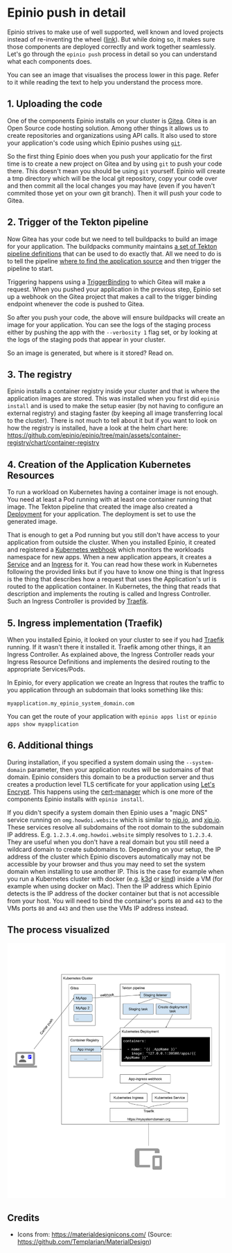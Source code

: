 # Epinio push in detail

Epinio strives to make use of well supported, well known and loved projects instead of re-inventing the wheel ([link](README.md#guidelines-soft-principles)).
But while doing so, it makes sure those components are deployed correctly and work together seamlessly. Let's go through the `epinio push` process in detail
so you can understand what each components does.

You can see an image that visualises the process lower in this page. Refer to it while reading the text to help you understand the process more.

## 1. Uploading the code

One of the components Epinio installs on your cluster is [Gitea](https://gitea.io/en-us/). Gitea is an Open Source code hosting solution. Among other things it allows
us to create repositories and organizations using API calls. It also used to store your application's code using which Epinio pushes using [`git`](https://git-scm.com/).

So the first thing Epinio does when you push your applicatio for the first time is to create a new project on Gitea and by using `git` to push your code there.
This doesn't mean you should be using `git` yourself. Epinio will create a tmp directory which will be the local git repository, copy your code over and then
commit all the local changes you may have (even if you haven't commited those yet on your own git branch).
Then it will push your code to Gitea.

## 2. Trigger of the Tekton pipeline

Now Gitea has your code but we need to tell buildpacks to build an image for your application. The buildpacks community maintains
[a set of Tekton pipeline definitions](https://github.com/tektoncd/catalog/tree/main/task/buildpacks) that can be used to do exactly that.
All we need to do is to tell the pipeline [where to find the application source](https://github.com/epinio/epinio/blob/bdcb1833829d58c5bdcf0e8ecb1998d766e72a13/embedded-files/tekton/triggers.yaml#L36-L44)
and then trigger the pipeline to start.

Triggering happens using a [TriggerBinding](https://github.com/tektoncd/triggers/blob/main/docs/triggerbindings.md) to which Gitea will make a request.
When you pushed your application in the previous step, Epinio set up a webhook on the Gitea project that makes a call to the trigger binding endpoint whenever
the code is pushed to Gitea.

So after you push your code, the above will ensure buildpacks will create an image for your application. You can see the logs of the staging process
either by pushing the app with the `--verbosity 1` flag set, or by looking at the logs of the staging pods that appear in your cluster.

So an image is generated, but where is it stored? Read on.

## 3. The registry

Epinio installs a container registry inside your cluster and that is where the application images are stored. This was installed when you first did `epinio install` and is
used to make the setup easier (by not having to configure an external registry) and staging faster (by keeping all image transferring local to the cluster).
There is not much to tell about it but if you want to look on how the registry is installed, have a look at the helm chart here:
https://github.com/epinio/epinio/tree/main/assets/container-registry/chart/container-registry

## 4. Creation of the Application Kubernetes Resources

To run a workload on Kubernetes having a container image is not enough. You need at least a Pod running with at least one container running that image.
The Tekton pipeline that created the image also created a [Deployment](https://kubernetes.io/docs/concepts/workloads/controllers/deployment/) for your application.
The deployment is set to use the generated image.

That is enough to get a Pod running but you still don't have access to your application from outside the cluster. When you installed Epinio, it created and
registered a [Kubernetes webhook](https://kubernetes.io/docs/reference/access-authn-authz/extensible-admission-controllers/) which monitors the workloads namespace for new apps.
When a new application appears, it creates a [Service](https://kubernetes.io/docs/concepts/services-networking/service/) and an [Ingress](https://kubernetes.io/docs/concepts/services-networking/ingress/) for it.
You can read how these work in Kubernetes following the provided links but if you have to know one thing is that Ingress is the thing that describes how a request that uses the Application's url is routed to the application
container. In Kubernetes, the thing that reads that description and implements the routing is called and Ingress Controller. Such an Ingress Controller is provided by [Traefik](https://doc.traefik.io/traefik/providers/kubernetes-ingress/).

## 5. Ingress implementation (Traefik)

When you installed Epinio, it looked on your cluster to see if you had [Traefik](https://doc.traefik.io/traefik/providers/kubernetes-ingress/) running. If it wasn't there it installed it. Traefik among other things, it an Ingress Controller. As explained above, the Ingress Controller reads your Ingress Resource Definitions and implements the desired routing to the appropriate Services/Pods.

In Epinio, for every application we create an Ingress that routes the traffic to you application through an subdomain that looks something like this:

```
myapplication.my_epinio_system_domain.com
```

You can get the route of your application with `epinio apps list` or `epinio apps show myapplication`

## 6. Additional things

During installation, if you specified a system domain using the `--system-domain` parameter, then your application routes will be sudomains of that domain.
Epinio considers this domain to be a production server and thus creates a production level TLS certificate for your application using [Let's Encrypt](https://letsencrypt.org/).
This happens using the [cert-manager](https://cert-manager.io/docs/installation/kubernetes/) which is one more of the components Epinio installs with `epinio install`.

If you didn't specify a system domain then Epinio uses a "magic DNS" service running on `omg.howdoi.website` which is similar to [nip.io](https://nip.io/), and [xip.io](http://xip.io/).
These services resolve all subdomains of the root domain to the subdomain IP address. E.g. `1.2.3.4.omg.howdoi.website` simply resolves to `1.2.3.4`. They are useful when you don't have
a real domain but you still need a wildcard domain to create subdomains to. Depending on your setup, the IP address of the cluster which Epinio discovers automatically may not be accessible
by your browser and thus you may need to set the system domain when installing to use another IP. This is the case for example when you run a Kubernetes cluster with docker (e.g. [k3d](https://k3d.io/) or [kind](https://github.com/kubernetes-sigs/kind)) inside a VM (for example when using docker on Mac). Then the IP address which Epinio detects is the IP address of the docker container but that is not accessible from your host. You will need to bind the container's ports `80` and `443` to the VMs ports `80` and `443` and then use the VMs IP address instead.


## The process visualized

![epinio-push-detailed](/docs/images/epinio-push-detailed.svg?raw=true "Epinio push")

## Credits

- Icons from: https://materialdesignicons.com/ (Source: https://github.com/Templarian/MaterialDesign)


